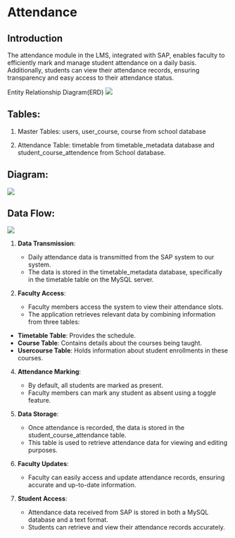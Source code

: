 

# Attendance

## Introduction

The attendance module in the LMS, integrated with SAP, enables faculty to efficiently mark and manage student attendance on a daily basis. Additionally, students can view their attendance records, ensuring transparency and easy access to their attendance status.

Entity Relationship Diagram(ERD)
<img  src="https://i.ibb.co/VC75Jhz/Screenshot-2024-10-07-151454.png">
## Tables:

1) Master Tables: users, user_course, course from school database

2)  Attendance Table: timetable from timetable_metadata database and student_course_attendence from School database.

## Diagram:
<img src="https://i.ibb.co/VYQPDYf/Screenshot-2024-10-09-134755.png">

## Data Flow:
<img src="https://i.ibb.co/0M53Pht/flowdiagram.png">

1. **Data Transmission**:

	-   Daily attendance data is transmitted from the SAP system to our system.
	-   The data is stored in the timetable_metadata database, specifically in the timetable table on the MySQL server.

2.  **Faculty Access**:

	-   Faculty members access the system to view their attendance slots.
	-   The application retrieves relevant data by combining information from three tables:

-   **Timetable Table**: Provides the schedule.
-   **Course Table**: Contains details about the courses being taught.
-   **Usercourse Table**: Holds information about student enrollments in these courses.

4.  **Attendance Marking**:

	-   By default, all students are marked as present.
	-   Faculty members can mark any student as absent using a toggle feature.

5.  **Data Storage**:

	-   Once attendance is recorded, the data is stored in the student_course_attendance table.
	-   This table is used to retrieve attendance data for viewing and editing purposes.

6.  **Faculty Updates**:
	
	-   Faculty can easily access and update attendance records, ensuring accurate and up-to-date information.

7.  **Student Access**:
	-   Attendance data received from SAP is stored in both a MySQL database and a text format.
	-   Students can retrieve and view their attendance records accurately.